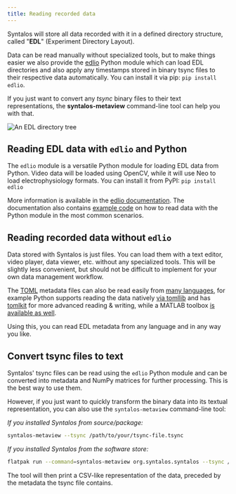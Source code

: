 ```yaml
---
title: Reading recorded data
---
```


Syntalos will store all data recorded with it in a defined directory structure, called "**EDL**" (Experiment Directory Layout).

Data can be read manually without specialized tools, but to make things easier we also provide the
[edlio](https://github.com/syntalos/edlio) Python module which can load EDL directories and also apply any timestamps
stored in binary tsync files to their respective data automatically. You can install it via pip: `pip install edlio`.

If you just want to convert any *tsync* binary files to their text representations, the **syntalos-metaview** command-line
tool can help you with that.

![An EDL directory tree](/images/edl-files-tree.avif "An EDL directory tree as generated by Syntalos")

## Reading EDL data with `edlio` and Python

The `edlio` module is a versatile Python module for loading EDL data from Python.
Video data will be loaded using OpenCV, while it will use Neo to load electrophysiology formats.
You can install it from PyPI: `pip install edlio`

More information is available in the [edlio documentation](https://edl.readthedocs.io).
The documentation also contains [example code](https://edl.readthedocs.io/en/latest/examples.html) on
how to read data with the Python module in the most common scenarios.


## Reading recorded data without `edlio`

Data stored with Syntalos is just files. You can load them with a text editor, video player, data viewer, etc.
without any specialized tools. This will be slightly less convenient, but should not be difficult to implement
for your own data management workflow.

The [TOML](https://en.wikipedia.org/wiki/TOML) metadata files can also be read easily from
[many languages](https://github.com/toml-lang/toml/wiki), for example Python supports reading the
data natively [via tomllib](https://docs.python.org/3/library/tomllib.html) and has
[tomlkit](https://github.com/sdispater/tomlkit) for more advanced reading & writing,
while a MATLAB toolbox [is available as well](https://github.com/g-s-k/matlab-toml).

Using this, you can read EDL metadata from any language and in any way you like.


## Convert tsync files to text

Syntalos' tsync files can be read using the `edlio` Python module and can be converted into metadata and
NumPy matrices for further processing.
This is the best way to use them.

However, if you just want to quickly transform the binary data into its textual representation,
you can also use the `syntalos-metaview` command-line tool:

*If you installed Syntalos from source/package:*

```bash
syntalos-metaview --tsync /path/to/your/tsync-file.tsync
```

*If you installed Syntalos from the software store:*

```bash
flatpak run --command=syntalos-metaview org.syntalos.syntalos --tsync /path/to/your/tsync-file.tsync
```

The tool will then print a CSV-like representation of the data, preceded by the metadata the tsync file contains.
